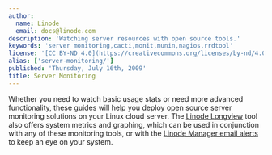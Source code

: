 ```yaml
---
author:
  name: Linode
  email: docs@linode.com
description: 'Watching server resources with open source tools.'
keywords: 'server monitoring,cacti,monit,munin,nagios,rrdtool'
license: '[CC BY-ND 4.0](https://creativecommons.org/licenses/by-nd/4.0)'
alias: ['server-monitoring/']
published: 'Thursday, July 16th, 2009'
title: Server Monitoring
---
```


Whether you need to watch basic usage stats or need more advanced functionality, these guides will help you deploy open source server monitoring solutions on your Linux cloud server. The [Linode Longview](/docs/platform/longview/longview) tool also offers system metrics and graphing, which can be used in conjunction with any of these monitoring tools, or with the [Linode Manager email alerts](/docs/uptime/monitoring-and-maintaining-your-server/#configuring-linode-manager-email-alerts) to keep an eye on your system.
